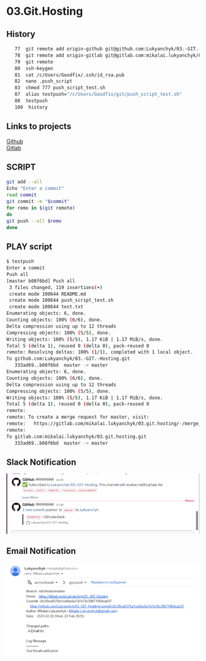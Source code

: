 # **03.Git.Hosting**
## **History**
```bash
   77  git remote add origin-github git@github.com:Lukyanchyk/03.-GIT.-Hosting.git
   78  git remote add origin-gitlab git@gitlab.com:mikalai.lukyanchyk/03.git.hosting.git
   79  git remote
   80  ssh-keygen
   81  cat /c/Users/Goodfix/.ssh/id_rsa.pub
   82  nano .push_script
   83  chmod 777 push_script_test.sh
   87  alias testpush="/c/Users/Goodfix/git/push_script_test.sh"
   88  testpush
   109  history
   ```

## **Links to projects**

[Github](https://github.com/Lukyanchyk/03.-GIT.-Hosting)<br>
[Gitlab](https://gitlab.com/mikalai.lukyanchyk/03.git.hosting)

## **SCRIPT** ##
```bash
git add --all
Echo "Enter a commit"
read commit
git commit -m "$commit"
for remo in $(git remote)
do
git push --all $remo
done
```

## **PLAY script**
```bash
$ testpush
Enter a commit
Push all
[master b08f6bd] Push all
 3 files changed, 119 insertions(+)
 create mode 100644 README.md
 create mode 100644 push_script_test.sh
 create mode 100644 test.txt
Enumerating objects: 6, done.
Counting objects: 100% (6/6), done.
Delta compression using up to 12 threads
Compressing objects: 100% (5/5), done.
Writing objects: 100% (5/5), 1.17 KiB | 1.17 MiB/s, done.
Total 5 (delta 1), reused 0 (delta 0), pack-reused 0
remote: Resolving deltas: 100% (1/1), completed with 1 local object.
To github.com:Lukyanchyk/03.-GIT.-Hosting.git
   333ad69..b08f6bd  master -> master
Enumerating objects: 6, done.
Counting objects: 100% (6/6), done.
Delta compression using up to 12 threads
Compressing objects: 100% (5/5), done.
Writing objects: 100% (5/5), 1.17 KiB | 1.17 MiB/s, done.
Total 5 (delta 1), reused 0 (delta 0), pack-reused 0
remote: 
remote: To create a merge request for master, visit:
remote:   https://gitlab.com/mikalai.lukyanchyk/03.git.hosting/-/merge_requests/new?merge_request%5Bsource_branch%5D=master
remote:
To gitlab.com:mikalai.lukyanchyk/03.git.hosting.git
   333ad69..b08f6bd  master -> master
```

## Slack Notification ##
![Slack](Slack.png)


## Email Notification ##
![Email](Email.png)